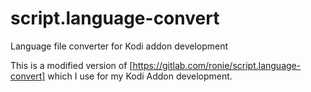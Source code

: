 # script.language-convert
Language file converter for Kodi addon development

This is a modified version of [https://gitlab.com/ronie/script.language-convert]
which I use for my Kodi Addon development.
